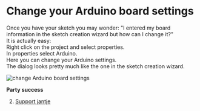 Change your Arduino board settings
===

Once you have your sketch you may wonder: "I entered my board information in the sketch creation wizard but how can I change it?"  
It is actually easy:  
Right click on the project and select properties.    
In properties select Arduino.  
Here you can change your Arduino settings.  
The dialog looks pretty much like the one in the sketch creation wizard.   


![change Arduino board settings](http://eclipse.baeyens.it/img/board_properties.png)  

 **Party success**
 
 2. [Support jantje](http://eclipse.baeyens.it/donate.html "thanks")